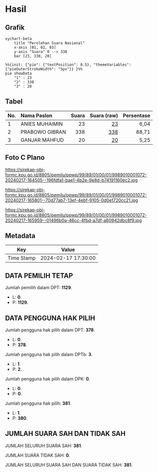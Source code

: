 # Hasil

## Grafik

```mermaid
xychart-beta
    title "Perolehan Suara Nasional"
    x-axis [01, 02, 03]
    y-axis "Suara" 0 --> 338
    bar [23, 338, 20]
```

```mermaid
%%{init: {"pie": {"textPosition": 0.5}, "themeVariables": {"pieOuterStrokeWidth": "5px"}} }%%
pie showData
    "1" : 23
    "2" : 338
    "3" : 20
```

## Tabel

| No. | Nama Paslon    | Suara | Suara (raw) | Persentase |
|:--- |:-------------- | -----:| -----------:| ----------:|
| 1   | ANIES MUHAIMIN | 23    | [23][p-1]   | 6,04       |
| 2   | PRABOWO GIBRAN | 338   | [338][p-2]  | 88,71      |
| 3   | GANJAR MAHFUD  | 20    | [20][p-3]   | 5,25       |


[p-1]: https://github.com/gigit-pemilu/pemilu-2024/blob/main/pilpres/hitung-suara/sub/99-luar-negeri/sub/89-penang-malaysia/sub/01-penang-malaysia/sub/0001-penang-malaysia/sub/072-ksk-057/sub/paslon-1.txt
[p-2]: https://github.com/gigit-pemilu/pemilu-2024/blob/main/pilpres/hitung-suara/sub/99-luar-negeri/sub/89-penang-malaysia/sub/01-penang-malaysia/sub/0001-penang-malaysia/sub/072-ksk-057/sub/paslon-2.txt
[p-3]: https://github.com/gigit-pemilu/pemilu-2024/blob/main/pilpres/hitung-suara/sub/99-luar-negeri/sub/89-penang-malaysia/sub/01-penang-malaysia/sub/0001-penang-malaysia/sub/072-ksk-057/sub/paslon-3.txt

## Foto C Plano

https://sirekap-obj-formc.kpu.go.id/8805/pemilu/ppwp/99/89/01/00/01/9989010001072-20240217-164505--196fdfa1-bae1-4b2e-9e8d-b74191160ec2.jpg

https://sirekap-obj-formc.kpu.go.id/8805/pemilu/ppwp/99/89/01/00/01/9989010001072-20240217-165801--70d77ab7-13ef-4ebf-9105-0d0e1720cc21.jpg

https://sirekap-obj-formc.kpu.go.id/8805/pemilu/ppwp/99/89/01/00/01/9989010001072-20240217-165959--01496b0a-46cc-4fbd-a7df-a60942dbc8f9.jpg


## Metadata

| Key        | Value               |
| ---------- | ------------------- |
| Time Stamp | 2024-02-17 17:30:00 |


## DATA PEMILIH TETAP

Jumlah pemilih dalam DPT: **1129**.
 * L: **0**.
 * P: **1129**.

## DATA PENGGUNA HAK PILIH

Jumlah pengguna hak pilih dalam DPT: **378**.
 * L: **0**.
 * P: **378**.

Jumlah pengguna hak pilih dalam DPTb: **3**.
 * L: **1**.
 * P: **2**.

Jumlah pengguna hak pilih dalam DPK: **0**.
 * L: **0**.
 * P: **0**.

Jumlah pengguna hak pilih: **381**.
 * L: **1**.
 * P: **380**.

## JUMLAH SUARA SAH DAN TIDAK SAH

JUMLAH SELURUH SUARA SAH: **381**.

JUMLAH SUARA TIDAK SAH: **0**.

JUMLAH SELURUH SUARA SAH DAN SUARA TIDAK SAH: **381**.


